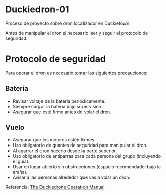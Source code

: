# Duckiedron-01
Proceso de proyecto sobre dron localizador en Duckietown.

Antes de manipular el dron el necesario leer y seguir el protocolo de seguridad.

# Protocolo de seguridad

Para operar el dron es necesario tomar las siguientes precauciones: 

## Batería 
- Revisar voltaje de la batería periódicamente.
- Siempre cargar la batería bajo supervisión. 
- Asegurar que esté firme antes de volar el dron.

## Vuelo 
- Asegurar que los motores estén firmes. 
- Uso obligatorio de guantes de seguridad para manipular el dron. 
- Al agarrar el dron hacerlo desde la parte superior. 
- Uso obligatorio de antiparras para cada persona del grupo (incluyendo el guía).
- Usar en lugar abierto sin obstrucciones (espacio recomendado: bajo la araña).
- Avisar a las personas alrededor que vas a volar un dron.

Referencia: [The Duckiedrone Operation Manual](https://docs.duckietown.com/daffy/opmanual-duckiedrone/building-start/safety.html)
